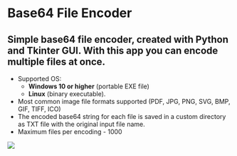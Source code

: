 # Base64 File Encoder 
## Simple base64 file encoder, created with Python and Tkinter GUI. With this app you can encode multiple files at once.

- Supported OS: 
    - **Windows 10 or higher** (portable EXE file)
    - **Linux** (binary executable).
- Most common image file formats supported (PDF, JPG, PNG, SVG, BMP, GIF, TIFF, ICO)
- The encoded base64 string for each file is saved in a custom directory as TXT file with the original input file name.
- Maximum files per encoding - 1000

<img src="https://i.ibb.co/CvrWtrF/base64-encoder.png">

